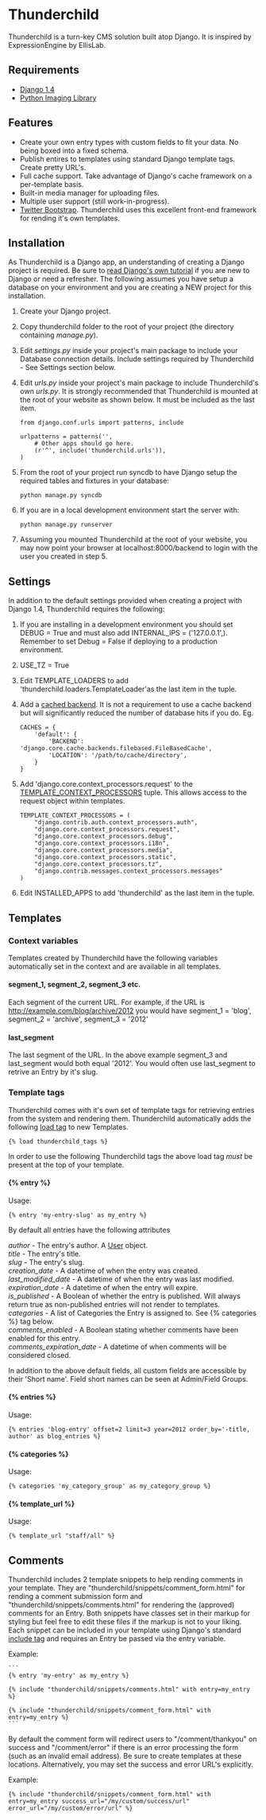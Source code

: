 # Thunderchild

Thunderchild is a turn-key CMS solution built atop Django. It is inspired by ExpressionEngine by EllisLab.

## Requirements

* [Django 1.4](https://www.djangoproject.com/)
* [Python Imaging Library](http://www.pythonware.com/products/pil/)

## Features

* Create your own entry types with custom fields to fit your data. No being boxed into a fixed schema.
* Publish entires to templates using standard Django template tags. Create pretty URL's.
* Full cache support. Take advantage of Django's cache framework on a per-template basis.
* Built-in media manager for uploading files.
* Multiple user support (still work-in-progress).
* [Twitter Bootstrap](http://twitter.github.com/bootstrap/). Thunderchild uses this excellent front-end framework for rending it's own templates.

## Installation

As Thunderchild is a Django app, an understanding of creating a Django project is required. Be sure to [read Django's own tutorial](https://docs.djangoproject.com/en/dev/intro/tutorial01/) 
if you are new to Django or need a refresher. The following assumes you have setup a database on your environment and you are creating a NEW project for this installation.

1. Create your Django project.
2. Copy thunderchild folder to the root of your project (the directory containing *manage.py*).
3. Edit *settings.py* inside your project's main package to include your Database connection details. Include settings required by Thunderchild - See Settings section below.
4. Edit *urls.py* inside your project's main package to include Thunderchild's own *urls.py*. It is strongly recommended that Thunderchild is mounted at the root of your website as shown below. It must be
included as the last item.

	```
	from django.conf.urls import patterns, include
	
	urlpatterns = patterns('',
		# Other apps should go here.
	    (r'^', include('thunderchild.urls')),
	)
	```

5. From the root of your project run syncdb to have Django setup the required tables and fixtures in your database:

	```
	python manage.py syncdb
	```
    
6. If you are in a local development environment start the server with:

	```
	python manage.py runserver
	```
	
7. Assuming you mounted Thunderchild at the root of your website, you may now point your browser at localhost:8000/backend to login with the user you created in step 5.

## Settings

In addition to the default settings provided when creating a project with Django 1.4, Thunderchild requires the following:

1. If you are installing in a development environment you should set DEBUG = True and must also add INTERNAL_IPS = ('127.0.0.1',). Remember to set Debug = False if deploying to a production environment.
2. USE_TZ = True
3. Edit TEMPLATE_LOADERS to add 'thunderchild.loaders.TemplateLoader'as the last item in the tuple.
4. Add a [cached backend](https://docs.djangoproject.com/en/dev/topics/cache/). It is not a requirement to use a cache backend but will significantly reduced the number of database hits if you do. Eg.

	```
	CACHES = {
	    'default': {
	        'BACKEND': 'django.core.cache.backends.filebased.FileBasedCache',
	        'LOCATION': '/path/to/cache/directory',
	    }
	}
	```

5. Add 'django.core.context_processors.request' to the [TEMPLATE_CONTEXT_PROCESSORS](https://docs.djangoproject.com/en/dev/ref/settings/#template-context-processors) tuple. This allows access to the request object within templates.

	```
	TEMPLATE_CONTEXT_PROCESSORS = (
	    "django.contrib.auth.context_processors.auth",
	    "django.core.context_processors.request",
	    "django.core.context_processors.debug",
	    "django.core.context_processors.i18n",
	    "django.core.context_processors.media",
	    "django.core.context_processors.static",
	    "django.core.context_processors.tz",
	    "django.contrib.messages.context_processors.messages"
	)
	```
	
6. Edit INSTALLED_APPS to add 'thunderchild' as the last item in the tuple.

## Templates

### Context variables

Templates created by Thunderchild have the following variables automatically set in the context and are available in all templates.

#### segment_1, segment_2, segment_3 etc.

Each segment of the current URL. For example, if the URL is http://example.com/blog/archive/2012 you would have segment_1 = 'blog', segment_2 = 'archive', segment_3 = '2012'

#### last_segment

The last segment of the URL. In the above example segment_3 and last_segment would both equal '2012'. You would often use last_segment to retrive an Entry by it's slug.

### Template tags

Thunderchild comes with it's own set of template tags for retrieving entries from the system and rendering them. Thunderchild automatically adds the 
following [load tag](https://docs.djangoproject.com/en/1.4/ref/templates/builtins/#load) to new Templates.

	{% load thunderchild_tags %}
	
In order to use the following Thunderchild tags the above load tag *must* be present at the top of your template.

#### {% entry %}

Usage:

	{% entry 'my-entry-slug' as my_entry %}
	
By default all entries have the following attributes

*author* - The entry's author. A [User](https://docs.djangoproject.com/en/1.4/topics/auth/#users) object.  
*title* - The entry's title.  
*slug* - The entry's slug.  
*creation_date* - A datetime of when the entry was created.  
*last_modified_date* - A datetime of when the entry was last modified.  
*expiration_date* - A datetime of when the entry will expire.  
*is_published* - A Boolean of whether the entry is published. Will always return true as non-published entries will not render to templates.  
*categories* - A list of Categories the Entry is assigned to. See {% categories %} tag below.  
*comments_enabled* - A Boolean stating whether comments have been enabled for this entry.  
*comments_expiration_date* - A datetime of when comments will be considered closed.  

In addition to the above default fields, all custom fields are accessible by their 'Short name'. Field short names can be seen at Admin/Field Groups.

#### {% entries %}

Usage:

	{% entries 'blog-entry' offset=2 limit=3 year=2012 order_by='-title, author' as blog_entries %}
	
#### {% categories %}

Usage:

	{% categories 'my_category_group' as my_category_group %}
	
#### {% template_url %}

Usage:

	{% template_url "staff/all" %}

## Comments

Thunderchild includes 2 template snippets to help rending comments in your template. They are "thunderchild/snippets/comment_form.html" for rending a comment submission form 
and "thunderchild/snippets/comments.html" for rendering the (approved) comments for an Entry. Both snippets have classes set in their markup for styling but feel free to edit 
these files if the markup is not to your liking. Each snippet can be included in your template using Django's standard 
[include tag](https://docs.djangoproject.com/en/dev/ref/templates/builtins/?from=olddocs#include) and requires an Entry be passed via the entry variable.

Example:

	```
	{% entry 'my-entry' as my_entry %}
	
	{% include "thunderchild/snippets/comments.html" with entry=my_entry %}
	
	{% include "thunderchild/snippets/comment_form.html" with entry=my_entry %}
	```
	
By default the comment form will redirect users to "/comment/thankyou" on success and "/comment/error"	if there is an error processing the form (such as an invalid email address). Be sure
to create templates at these locations. Alternatively, you may set the success and error URL's explicitly.

Example:

	{% include "thunderchild/snippets/comment_form.html" with entry=my_entry success_url="/my/custom/success/url" error_url="/my/custom/error/url" %}
	
	
